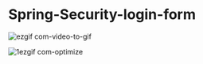 # Spring-Security-login-form

![ezgif com-video-to-gif](https://user-images.githubusercontent.com/26305085/63642328-9b505e00-c68b-11e9-8625-ebc78ee909e9.gif)


![1ezgif com-optimize](https://user-images.githubusercontent.com/26305085/63642344-dc487280-c68b-11e9-920f-5a255dc8ea2f.gif)

